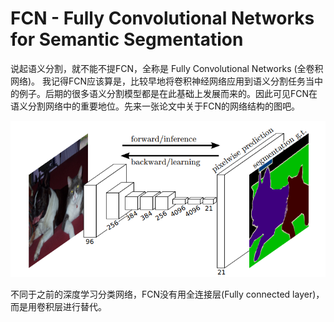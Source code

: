# FCN - Fully Convolutional Networks for Semantic Segmentation

说起语义分割，就不能不提FCN，全称是 Fully Convolutional Networks (全卷积网络)。 我记得FCN应该算是，比较早地将卷积神经网络应用到语义分割任务当中的例子。后期的很多语义分割模型都是在此基础上发展而来的。因此可见FCN在语义分割网络中的重要地位。先来一张论文中关于FCN的网络结构的图吧。

![FCN_Struct](../../img/Semantic_Segmentation/FCN_Structure.png)

不同于之前的深度学习分类网络，FCN没有用全连接层(Fully connected layer)，而是用卷积层进行替代。